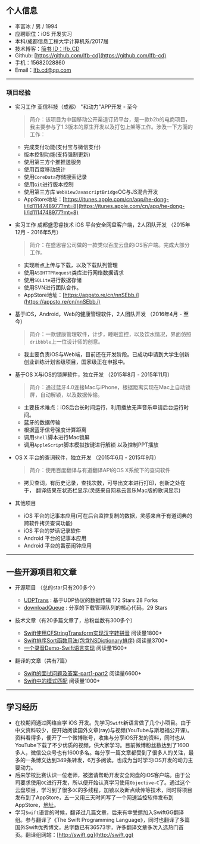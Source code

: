 ## 个人信息

 - 李富冰 / 男 / 1994 
 - 应聘职位：iOS 开发实习
 - 本科/成都信息工程大学计算机系/2017届 
 - 技术博客：[简书 ID：lfb_CD](http://www.jianshu.com/users/e78a977ccaeb/latest_articles)
 - Github: [https://github.com/lfb-cd](https://github.com/lfb-cd)
 - 手机：15682028860
 - Email：lfb.cd@qq.com

---

### 项目经验

- 实习工作 亚信科技（成都） "和动力"APP开发 - 至今
	>简介：该项目为中国移动公开渠道订货平台，是一款b2b的电商项目，		我主要参与了1.3版本的原生开发以及打包上架等工作。涉及一下方面的工作：
	- 完成支付功能(支付宝与微信支付)
	- 版本控制功能(支持强制更新)
	- 使用第三方个推推送服务
	- 使用百度移动统计
	- 使用`CoreData`存储搜索记录
	- 使用`Git`进行版本控制
	- 使用第三方库 `WebViewJavascriptBridge`OC与JS混合开发
	- AppStore地址：[https://itunes.apple.com/cn/app/he-dong-li/id1114748977?mt=8](https://itunes.apple.com/cn/app/he-dong-li/id1114748977?mt=8)


- 实习工作 成都盛思睿技术 iOS 平台安全网盘客户端，2人团队开发 （2015年12月 - 2016年5月）
	>简介：在盛思睿公司做的一款类似百度云盘的iOS客户端。完成大部分工作。
	- 实现断点上传与下载，以及下载队列管理
	- 使用`ASIHTTPRequest`类库进行网络数据请求
	- 使用`SQLite`进行数据存储
	- 使用SVN进行团队合作。
	- AppStore地址：[https://appsto.re/cn/nnSEbb.i](https://appsto.re/cn/nnSEbb.i)

- 基于iOS，Android，Web的健康管理软件，2人团队开发 （2016年4月 - 至今）
	>简介：一款健康管理软件，计步，睡眠监控，以及饮水情况，界面仿照`dribbble`上一位设计师的创意。
	- 我主要负责iOS与Web端，目前还在开发阶段。已成功申请到大学生创新创业训练计划省级项目，国家级正在申报中。


- 基于OS X与iOS的锁屏软件，独立开发 （2015年8月 - 2015年11月）
	>简介：通过蓝牙4.0连接Mac与iPhone，根据距离实现在Mac上自动锁屏，自动解锁，以及数据传输。
	- 主要技术难点：iOS后台长时间运行，利用播放无声音乐申请后台运行时间。
	- 蓝牙的数据传输
	- 根据蓝牙信号强度计算距离
	- 调用`shell`脚本进行Mac锁屏
	- 调用`AppleScript`脚本模拟按键进行解锁 以及控制PPT播放

- OS X 平台的查词软件，独立开发 （2015年6月 - 2015年9月）
	>简介：使用百度翻译与有道翻译API的OS X系统下的查词软件
	- 拷贝查词，有历史记录，查找次数，可导出文本进行打印，创新之处在于， 翻译结果在状态栏显示(灵感来自网易云音乐Mac版的歌词显示)
	
- 其他项目
	- iOS 平台的记事本应用(可在后台监控复制的数据，灵感来自于有道词典的跨软件拷贝查词功能)
	- iOS 平台的梦话记录软件
	- Android 平台的记事本应用 
	- Android 平台的番茄闹钟应用

---

## 一些开源项目和文章
- 开源项目 （总的star只有200多个）
	 - [UDPTrans](https://github.com/lfb-cd/UDPTrans-OC) : 基于UDP协议的数据传输 172 Stars 28 Forks
	 - [downloadQueue](https://github.com/lfb-cd/downloadQueue) : 分享的下载管理队列的核心代码，29 Stars

- 技术文章（有20多篇文章了，总粉丝数有300多个）
	- [Swift使用CFStringTransform实现汉字转拼音](http://www.jianshu.com/p/a6c000b65a93) 阅读量1800+
	- [Swift排序Sort函数用法(包含NSDictionary排序)](http://www.jianshu.com/p/ad71c94e7bc6) 阅读量3700+
	- [一个录音Demo-Swift语言实现](http://www.jianshu.com/p/f0b88355d7cb) 阅读量1500+


- 翻译的文章（共有7篇）
	- [Swift的面试问题及答案-part1](http://www.jianshu.com/p/e98d7dc625ff)[-part2](http://www.jianshu.com/p/0b9bdffc2523) 阅读量6600+
	- [Swift中的模式匹配](http://swift.gg/2015/10/16/swift-pattern-matching/) 阅读量1000+

---

## 学习经历
- 在校期间通过网络自学 iOS 开发。先学习`Swift`新语言做了几个小项目。由于中文资料较少，便开始阅读国外文章(ray)与视频(YouTube与斯坦福公开课)。资料看得多，便开了一个微博账号，收集与分享iOS开发的资料，同时也从YouTube下载了不少优质的视频，供大家学习。目前微博粉丝数达到了1600多人，微信公众号也有1600多名。每分享一篇文章都受到了很多人的关注，最多的一条博文达到349条转发，6万多阅读。也成为当时学习iOS开发的动力主要动力。
- 后来学校比赛认识一位老师，被邀请帮助开发安全网盘的iOS客户端。由于公司要求使用`OC`进行开发，所以便开始认真学习使用`Objective-C`了。通过这个云盘项目，学习到了很多`OC`的多线程，加锁以及断点续传等技术，同时将项目发布到了AppStore，五一又用三天时间写了一个网速监控软件发布到AppStore，[地址](https://itunes.apple.com/us/developer/sheng-si-rui-xin-xi-ji-shu/id1098564428)。
- 学习`Swift`语言的时候，翻译过几篇文章，后来有幸受邀加入SwiftGG翻译组。参与翻译了《The Swift Programming Language》，同时也翻译了多篇国外Swift优秀博文，总字数已有36573字，许多翻译文章多次入选热门首页。翻译组网站：[http://swift.gg](http://swift.gg)
